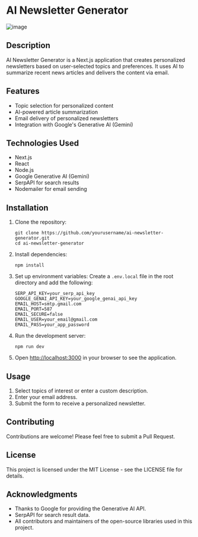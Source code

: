 # AI Newsletter Generator

![image](https://github.com/user-attachments/assets/33a0504c-da07-41dd-ae4a-6e727ae2335d)


## Description
AI Newsletter Generator is a Next.js application that creates personalized newsletters based on user-selected topics and preferences. It uses AI to summarize recent news articles and delivers the content via email.

## Features
- Topic selection for personalized content
- AI-powered article summarization
- Email delivery of personalized newsletters
- Integration with Google's Generative AI (Gemini)

## Technologies Used
- Next.js
- React
- Node.js
- Google Generative AI (Gemini)
- SerpAPI for search results
- Nodemailer for email sending

## Installation

1. Clone the repository:
   ```
   git clone https://github.com/yourusername/ai-newsletter-generator.git
   cd ai-newsletter-generator
   ```

2. Install dependencies:
   ```
   npm install
   ```

3. Set up environment variables:
   Create a `.env.local` file in the root directory and add the following:
   ```
   SERP_API_KEY=your_serp_api_key
   GOOGLE_GENAI_API_KEY=your_google_genai_api_key
   EMAIL_HOST=smtp.gmail.com
   EMAIL_PORT=587
   EMAIL_SECURE=false
   EMAIL_USER=your_email@gmail.com
   EMAIL_PASS=your_app_password
   ```

4. Run the development server:
   ```
   npm run dev
   ```

5. Open [http://localhost:3000](http://localhost:3000) in your browser to see the application.

## Usage
1. Select topics of interest or enter a custom description.
2. Enter your email address.
3. Submit the form to receive a personalized newsletter.

## Contributing
Contributions are welcome! Please feel free to submit a Pull Request.

## License
This project is licensed under the MIT License - see the LICENSE file for details.

## Acknowledgments
- Thanks to Google for providing the Generative AI API.
- SerpAPI for search result data.
- All contributors and maintainers of the open-source libraries used in this project.
